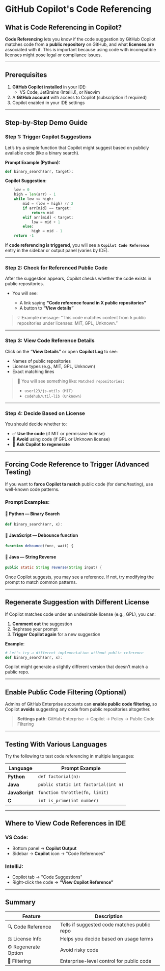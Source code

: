 # **GitHub Copilot's Code Referencing** 

## **What is Code Referencing in Copilot?**

**Code Referencing** lets you know if the code suggestion by GitHub Copilot matches code from a **public repository** on GitHub, and what **licenses** are associated with it. This is important because using code with incompatible licenses might pose legal or compliance issues.

---

## **Prerequisites**

1. **GitHub Copilot installed** in your IDE:
   * VS Code, JetBrains (IntelliJ), or Neovim
2. A **GitHub account** with access to Copilot (subscription if required)
3. Copilot enabled in your IDE settings

---

## **Step-by-Step Demo Guide**

### **Step 1: Trigger Copilot Suggestions**

Let’s try a simple function that Copilot might suggest based on publicly available code (like a binary search).

**Prompt Example (Python):**

```python
def binary_search(arr, target):
```

**Copilot Suggestion:**

```python
    low = 0
    high = len(arr) - 1
    while low <= high:
        mid = (low + high) // 2
        if arr[mid] == target:
            return mid
        elif arr[mid] < target:
            low = mid + 1
        else:
            high = mid - 1
    return -1
```

If **code referencing is triggered**, you will see a **`Copilot Code Reference`** entry in the sidebar or output panel (varies by IDE).

---

### **Step 2: Check for Referenced Public Code**

After the suggestion appears, Copilot checks whether the code exists in public repositories.

* You will see:

  * A link saying **"Code reference found in X public repositories"**
  * A button to **“View details”**

> 💡 Example message:
> “This code matches content from 5 public repositories under licenses: MIT, GPL, Unknown.”

---

### **Step 3: View Code Reference Details**

Click on the **“View Details”** or open **Copilot Log** to see:

* Names of public repositories
* License types (e.g., MIT, GPL, Unknown)
* Exact matching lines

> 🔗 You will see something like:
> `Matched repositories:`
>
> * `user123/js-utils (MIT)`
> * `codehub/util-lib (Unknown)`

---

### **Step 4: Decide Based on License**

You should decide whether to:

* ✅ **Use the code** (if MIT or permissive license)
* 🚫 **Avoid** using code (if GPL or Unknown license)
* 🔁 **Ask Copilot to regenerate**

---

## **Forcing Code Reference to Trigger (Advanced Testing)**

If you want to **force Copilot to match** public code (for demo/testing), use well-known code patterns.

### **Prompt Examples:**

#### 🔸 Python — Binary Search

```python
def binary_search(arr, x):
```

#### 🔸 JavaScript — Debounce function

```javascript
function debounce(func, wait) {
```

#### 🔸 Java — String Reverse

```java
public static String reverse(String input) {
```

Once Copilot suggests, you may see a reference. If not, try modifying the prompt to match common patterns.

---

## **Regenerate Suggestion with Different License**

If Copilot matches code under an undesirable license (e.g., GPL), you can:

1. **Comment out** the suggestion
2. Rephrase your prompt
3. **Trigger Copilot again** for a new suggestion

**Example:**

```python
# Let's try a different implementation without public reference
def binary_search(arr, x):
```

Copilot might generate a slightly different version that doesn't match a public repo.

---

## **Enable Public Code Filtering (Optional)**

Admins of GitHub Enterprise accounts can **enable public code filtering**, so Copilot **avoids** suggesting any code from public repositories altogether.

> **Settings path**: GitHub Enterprise → Copilot → Policy → Public Code Filtering

---

## **Testing With Various Languages**

Try the following to test code referencing in multiple languages:

| Language       | Prompt Example                       |
| -------------- | ------------------------------------ |
| **Python**     | `def factorial(n):`                  |
| **Java**       | `public static int factorial(int n)` |
| **JavaScript** | `function throttle(fn, limit)`       |
| **C**          | `int is_prime(int number)`           |

---

## **Where to View Code References in IDE**

### **VS Code:**

* Bottom panel → **Copilot Output**
* Sidebar → **Copilot** icon → "Code References"

### **IntelliJ:**

* Copilot tab → "Code Suggestions"
* Right-click the code → **“View Copilot Reference”**

---

## **Summary**

| Feature              | Description                                 |
| -------------------- | ------------------------------------------- |
| 🔍 Code Reference    | Tells if suggested code matches public repo |
| ⚖️ License Info      | Helps you decide based on usage terms       |
| ⚙️ Regenerate Option | Avoid risky code                            |
| 🔐 Filtering         | Enterprise-level control for public code    |

